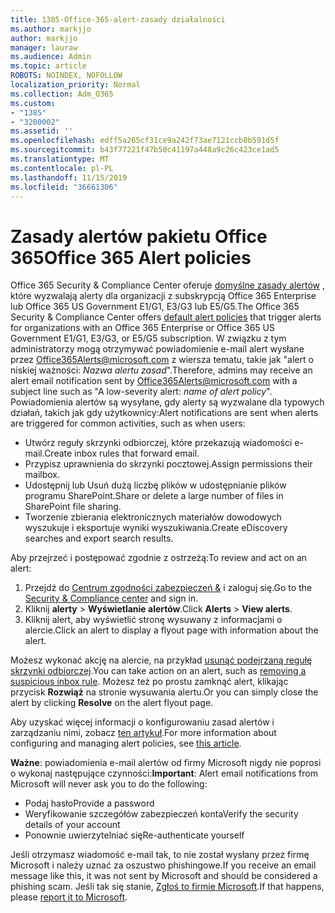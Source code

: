 ```yaml
---
title: 1385-Office-365-alert-zasady działalności
ms.author: markjjo
author: markjjo
manager: lauraw
ms.audience: Admin
ms.topic: article
ROBOTS: NOINDEX, NOFOLLOW
localization_priority: Normal
ms.collection: Adm_O365
ms.custom:
- "1385"
- "3200002"
ms.assetid: ''
ms.openlocfilehash: edff5a265cf31ce9a242f73ae7121ccb8b591d5f
ms.sourcegitcommit: b43f77221f47b50c41197a448a9c26c423ce1ad5
ms.translationtype: MT
ms.contentlocale: pl-PL
ms.lasthandoff: 11/15/2019
ms.locfileid: "36661306"
---
```

# <a name="office-365-alert-policies"></a><span data-ttu-id="8639d-102">Zasady alertów pakietu Office 365</span><span class="sxs-lookup"><span data-stu-id="8639d-102">Office 365 Alert policies</span></span>

<span data-ttu-id="8639d-103">Office 365 Security & Compliance Center oferuje [domyślne zasady alertów](https://docs.microsoft.com/office365/securitycompliance/alert-policies#default-alert-policies) , które wyzwalają alerty dla organizacji z subskrypcją Office 365 Enterprise lub Office 365 US Government E1/G1, E3/G3 lub E5/G5.</span><span class="sxs-lookup"><span data-stu-id="8639d-103">The Office 365 Security & Compliance Center offers [default alert policies](https://docs.microsoft.com/office365/securitycompliance/alert-policies#default-alert-policies) that trigger alerts for organizations with an Office 365 Enterprise or Office 365 US Government E1/G1, E3/G3, or E5/G5 subscription.</span></span> <span data-ttu-id="8639d-104">W związku z tym administratorzy mogą otrzymywać powiadomienie e-mail alert wysłane przez Office365Alerts@microsoft.com z wiersza tematu, takie jak "alert o niskiej ważności: *Nazwa alertu zasad*".</span><span class="sxs-lookup"><span data-stu-id="8639d-104">Therefore, admins may receive an alert email notification sent by Office365Alerts@microsoft.com with a subject line such as "A low-severity alert: *name of alert policy*".</span></span> <span data-ttu-id="8639d-105">Powiadomienia alertów są wysyłane, gdy alerty są wyzwalane dla typowych działań, takich jak gdy użytkownicy:</span><span class="sxs-lookup"><span data-stu-id="8639d-105">Alert notifications are sent when alerts are triggered for common activities, such as when users:</span></span>

- <span data-ttu-id="8639d-106">Utwórz reguły skrzynki odbiorczej, które przekazują wiadomości e-mail.</span><span class="sxs-lookup"><span data-stu-id="8639d-106">Create inbox rules that forward email.</span></span>
- <span data-ttu-id="8639d-107">Przypisz uprawnienia do skrzynki pocztowej.</span><span class="sxs-lookup"><span data-stu-id="8639d-107">Assign permissions their mailbox.</span></span>
- <span data-ttu-id="8639d-108">Udostępnij lub Usuń dużą liczbę plików w udostępnianie plików programu SharePoint.</span><span class="sxs-lookup"><span data-stu-id="8639d-108">Share or delete a large number of files in SharePoint file sharing.</span></span>
- <span data-ttu-id="8639d-109">Tworzenie zbierania elektronicznych materiałów dowodowych wyszukuje i eksportuje wyniki wyszukiwania.</span><span class="sxs-lookup"><span data-stu-id="8639d-109">Create eDiscovery searches and export search results.</span></span>

<span data-ttu-id="8639d-110">Aby przejrzeć i postępować zgodnie z ostrzeżą:</span><span class="sxs-lookup"><span data-stu-id="8639d-110">To review and act on an alert:</span></span>

1. <span data-ttu-id="8639d-111">Przejdź do [Centrum zgodności zabezpieczeń &](https://protection.office.com) i zaloguj się.</span><span class="sxs-lookup"><span data-stu-id="8639d-111">Go to the [Security & Compliance center](https://protection.office.com) and sign in.</span></span>
2. <span data-ttu-id="8639d-112">Kliknij **alerty** > **Wyświetlanie alertów**.</span><span class="sxs-lookup"><span data-stu-id="8639d-112">Click **Alerts** > **View alerts**.</span></span>
3. <span data-ttu-id="8639d-113">Kliknij alert, aby wyświetlić stronę wysuwany z informacjami o alercie.</span><span class="sxs-lookup"><span data-stu-id="8639d-113">Click an alert to display a flyout page with information about the alert.</span></span>

<span data-ttu-id="8639d-114">Możesz wykonać akcję na alercie, na przykład [usunąć podejrzaną regułę skrzynki odbiorczej](https://docs.microsoft.com/office365/securitycompliance/responding-to-a-compromised-email-account).</span><span class="sxs-lookup"><span data-stu-id="8639d-114">You can take action on an alert, such as [removing a suspicious inbox rule](https://docs.microsoft.com/office365/securitycompliance/responding-to-a-compromised-email-account).</span></span> <span data-ttu-id="8639d-115">Możesz też po prostu zamknąć alert, klikając przycisk **Rozwiąż** na stronie wysuwania alertu.</span><span class="sxs-lookup"><span data-stu-id="8639d-115">Or you can simply close the alert by clicking **Resolve** on the alert flyout page.</span></span>

<span data-ttu-id="8639d-116">Aby uzyskać więcej informacji o konfigurowaniu zasad alertów i zarządzaniu nimi, zobacz [ten artykuł](https://docs.microsoft.com/office365/securitycompliance/alert-policies).</span><span class="sxs-lookup"><span data-stu-id="8639d-116">For more information about configuring and managing alert policies, see  [this article](https://docs.microsoft.com/office365/securitycompliance/alert-policies).</span></span>

<span data-ttu-id="8639d-117">**Ważne**: powiadomienia e-mail alertów od firmy Microsoft nigdy nie poprosi o wykonaj następujące czynności:</span><span class="sxs-lookup"><span data-stu-id="8639d-117">**Important**: Alert email notifications from Microsoft will never ask you to do the following:</span></span>

- <span data-ttu-id="8639d-118">Podaj hasło</span><span class="sxs-lookup"><span data-stu-id="8639d-118">Provide a password</span></span>
- <span data-ttu-id="8639d-119">Weryfikowanie szczegółów zabezpieczeń konta</span><span class="sxs-lookup"><span data-stu-id="8639d-119">Verify the security details of your account</span></span>
- <span data-ttu-id="8639d-120">Ponownie uwierzytelniać się</span><span class="sxs-lookup"><span data-stu-id="8639d-120">Re-authenticate yourself</span></span>

<span data-ttu-id="8639d-121">Jeśli otrzymasz wiadomość e-mail tak, to nie został wysłany przez firmę Microsoft i należy uznać za oszustwo phishingowe.</span><span class="sxs-lookup"><span data-stu-id="8639d-121">If you receive an email message like this, it was not sent by Microsoft and should be considered a phishing scam.</span></span> <span data-ttu-id="8639d-122">Jeśli tak się stanie, [Zgłoś to firmie Microsoft](https://docs.microsoft.com/office365/SecurityCompliance/report-junk-email-and-phishing-scams-in-outlook-on-the-web-eop).</span><span class="sxs-lookup"><span data-stu-id="8639d-122">If that happens, please [report it to Microsoft](https://docs.microsoft.com/office365/SecurityCompliance/report-junk-email-and-phishing-scams-in-outlook-on-the-web-eop).</span></span>